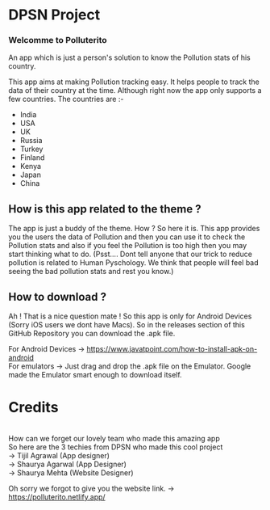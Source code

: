 # DPSN Project


### Welcomme to Polluterito

An app which is just a person's solution to know the Pollution stats of his country.

This app aims at making Pollution tracking easy. It helps people to track the data of their country at the time. Although right now the app only supports a few countries. 
The countries are :- 
 - India
 - USA
 - UK
 - Russia
 - Turkey
 - Finland
 - Kenya
 - Japan
 - China

## How is this app related to the theme ? 
The app is just a buddy of the theme. How ? So here it is. This app provides you the users the data of Pollution and then you can use it to check the Pollution stats and also if you feel the Pollution is too high then you may start thinking what to do. (Psst.... Dont tell anyone that our trick to reduce pollution is related to Human Pyschology. We think that people will feel bad seeing the bad pollution stats and rest you know.)

## How to download ? 

Ah ! That is a nice question mate ! So this app is only for Android Devices (Sorry iOS users we dont have Macs). So in the releases section of this GitHub Repository you can download the .apk file. 

For Android Devices -> https://www.javatpoint.com/how-to-install-apk-on-android
<br> For emulators -> Just drag and drop the .apk file on the Emulator. Google made the Emulator smart enough to download itself. 


# Credits

<br> How can we forget our lovely team who made this amazing app
<br> So here are the 3 techies from DPSN who made this cool project 
 <br> -> Tijil Agrawal (App designer)
 <br> -> Shaurya Agarwal (App Designer)
 <br> -> Shaurya Mehta (Website Designer)
 
 
 Oh sorry we forgot to give you the website link. 
  -> https://polluterito.netlify.app/
